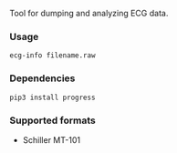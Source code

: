 Tool for dumping and analyzing ECG data.

### Usage

```
ecg-info filename.raw
```

### Dependencies

```
pip3 install progress
```

### Supported formats

- Schiller MT-101
